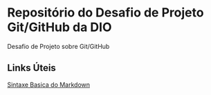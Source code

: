 # Repositório do Desafio de Projeto Git/GitHub da DIO
Desafio de Projeto sobre Git/GitHub

## Links Úteis
[Sintaxe Basica do Markdown](https://www.markdownguide.org/)

